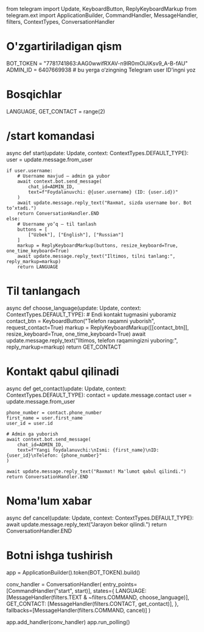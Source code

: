from telegram import Update, KeyboardButton, ReplyKeyboardMarkup
from telegram.ext import ApplicationBuilder, CommandHandler, MessageHandler, filters, ContextTypes, ConversationHandler

# O'zgartiriladigan qism
BOT_TOKEN = "7781741863:AAG0wwifRXAV-n9lR0mOlJiKsv9_A-B-fAU"
ADMIN_ID = 6407669938  # bu yerga o‘zingning Telegram user ID'ingni yoz

# Bosqichlar
LANGUAGE, GET_CONTACT = range(2)

# /start komandasi
async def start(update: Update, context: ContextTypes.DEFAULT_TYPE):
    user = update.message.from_user

    if user.username:
        # Username mavjud — admin ga yubor
        await context.bot.send_message(
            chat_id=ADMIN_ID,
            text=f"Foydalanuvchi: @{user.username} (ID: {user.id})"
        )
        await update.message.reply_text("Raxmat, sizda username bor. Bot to‘xtadi.")
        return ConversationHandler.END
    else:
        # Username yo‘q — til tanlash
        buttons = [
            ["Uzbek"], ["English"], ["Russian"]
        ]
        markup = ReplyKeyboardMarkup(buttons, resize_keyboard=True, one_time_keyboard=True)
        await update.message.reply_text("Iltimos, tilni tanlang:", reply_markup=markup)
        return LANGUAGE

# Til tanlangach
async def choose_language(update: Update, context: ContextTypes.DEFAULT_TYPE):
    # Endi kontakt tugmasini yuboramiz
    contact_btn = KeyboardButton("Telefon raqamni yuborish", request_contact=True)
    markup = ReplyKeyboardMarkup([[contact_btn]], resize_keyboard=True, one_time_keyboard=True)
    await update.message.reply_text("Iltimos, telefon raqamingizni yuboring:", reply_markup=markup)
    return GET_CONTACT

# Kontakt qabul qilinadi
async def get_contact(update: Update, context: ContextTypes.DEFAULT_TYPE):
    contact = update.message.contact
    user = update.message.from_user

    phone_number = contact.phone_number
    first_name = user.first_name
    user_id = user.id

    # Admin ga yuborish
    await context.bot.send_message(
        chat_id=ADMIN_ID,
        text=f"Yangi foydalanuvchi:\nIsmi: {first_name}\nID: {user_id}\nTelefon: {phone_number}"
    )

    await update.message.reply_text("Raxmat! Ma'lumot qabul qilindi.")
    return ConversationHandler.END

# Noma'lum xabar
async def cancel(update: Update, context: ContextTypes.DEFAULT_TYPE):
    await update.message.reply_text("Jarayon bekor qilindi.")
    return ConversationHandler.END

# Botni ishga tushirish
app = ApplicationBuilder().token(BOT_TOKEN).build()

conv_handler = ConversationHandler(
    entry_points=[CommandHandler("start", start)],
    states={
        LANGUAGE: [MessageHandler(filters.TEXT & ~filters.COMMAND, choose_language)],
        GET_CONTACT: [MessageHandler(filters.CONTACT, get_contact)],
    },
    fallbacks=[MessageHandler(filters.COMMAND, cancel)]
)

app.add_handler(conv_handler)
app.run_polling()
